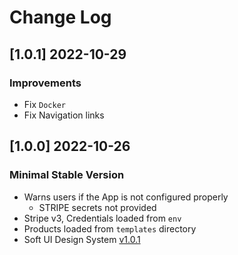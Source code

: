 # Change Log

## [1.0.1] 2022-10-29
### Improvements

- Fix `Docker`
- Fix Navigation links

## [1.0.0] 2022-10-26
### Minimal Stable Version

- Warns users if the App is not configured properly
  - STRIPE secrets not provided 
- Stripe v3, Credentials loaded from `env`
- Products loaded from `templates` directory
- Soft UI Design System [v1.0.1](https://www.creative-tim.com/product/soft-ui-design-system?AFFILIATE=128200)
